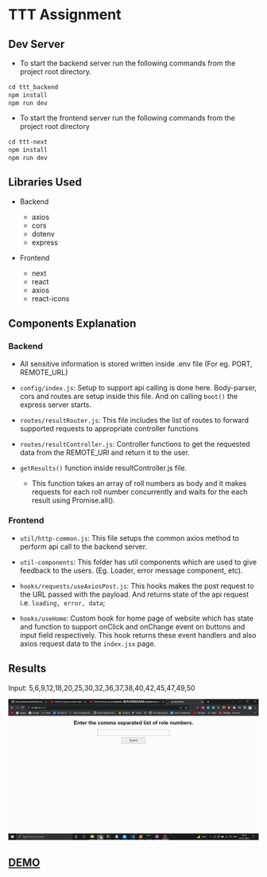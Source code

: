 # TTT Assignment

## Dev Server

- To start the backend server run the following commands from the project root directory.

```
cd ttt_backend
npm install
npm run dev
```

- To start the frontend server run the following commands from the project root directory

```
cd ttt-next
npm install
npm run dev
```

## Libraries Used

- Backend

  - axios
  - cors
  - dotenv
  - express

- Frontend
  - next
  - react
  - axios
  - react-icons

## Components Explanation

### Backend

- All sensitive information is stored written inside .env file (For eg. PORT, REMOTE_URL)

- `config/index.js`: Setup to support api calling is done here. Body-parser, cors and routes are setup inside this file. And on calling `boot()` the express server starts.

- `routes/resultRouter.js`: This file includes the list of routes to forward supported requests to appropriate controller functions

- `routes/resultController.js`: Controller functions to get the requested data from the REMOTE_URl and return it to the user.

- `getResults()` function inside resultController.js file.
  - This function takes an array of roll numbers as body and it makes requests for each roll number concurrently and waits for the each result using Promise.all().

### Frontend

- `util/http-common.js`: This file setups the common axios method to perform api call to the backend server.

- `util-components`: This folder has util components which are used to give feedback to the users. (Eg. Loader, error message component, etc).

- `hooks/requests/useAxiosPost.js`: This hooks makes the post request to the URL passed with the payload. And returns state of the api request i.e. `loading, error, data`;

- `hooks/useHome`: Custom hook for home page of website which has state and function to support onClick and onChange event on buttons and input field respectively. This hook returns these event handlers and also axios request data to the `index.jsx` page.

## Results

Input: 5,6,9,12,18,20,25,30,32,36,37,38,40,42,45,47,49,50

![Output](./assets/output.gif)

## [DEMO](https://ttt-assignment.vercel.app/)
